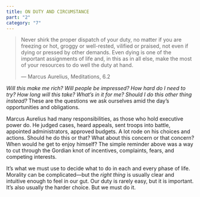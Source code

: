 ```yaml
---
title: ON DUTY AND CIRCUMSTANCE
part: "2"
category: "7"
---
```


> Never shirk the proper dispatch of your duty, no matter if you are freezing or hot, groggy or well-rested, vilified or praised, not even if dying or pressed by other demands. Even dying is one of the important assignments of life and, in this as in all else, make the most of your resources to do well the duty at hand.
>
> — Marcus Aurelius, Meditations, 6.2

_Will this make me rich? Will people be impressed? How hard do I need to try? How long will this take? What’s in it for me? Should I do this other thing instead?_ These are the questions we ask ourselves amid the day’s opportunities and obligations.

Marcus Aurelius had many responsibilities, as those who hold executive power do. He judged cases, heard appeals, sent troops into battle, appointed administrators, approved budgets. A lot rode on his choices and actions. Should he do this or that? What about this concern or that concern? When would he get to enjoy himself? The simple reminder above was a way to cut through the Gordian knot of incentives, complaints, fears, and competing interests.

It’s what we must use to decide what to do in each and every phase of life. Morality can be complicated—but the _right thing_ is usually clear and intuitive enough to feel in our gut. Our duty is rarely easy, but it is important. It’s also usually the harder choice. But we must do it.
